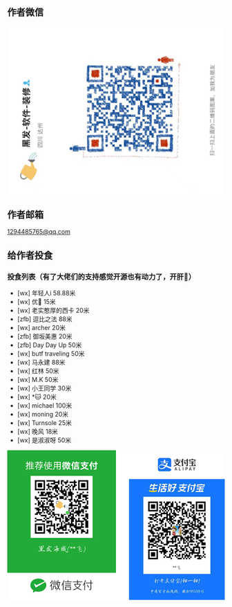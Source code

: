 <!--
 * @Description:   
 * @Author: YangJianFei
 * @Date: 2023-03-14 11:14:25
 * @LastEditTime: 2023-11-30 10:00:18
 * @LastEditors: YangJianFei
 * @FilePath: \vue-baidu-map-3x\packages\vue-baidu-map-3x\docs\help\index.md
-->
## 作者微信

![联系微信:yjf163163](../image/WeChat-row.jpg)

## 作者邮箱
1294485765@qq.com

## 给作者投食

### 投食列表（有了大佬们的支持感觉开源也有动力了，开肝🚀）
- [wx] 年轻人i 58.88米
- [wx] 优🤔 15米
- [wx] 老实憨厚的西卡 20米
- [zfb] 逗比之法 88米
- [wx] archer 20米
- [zfb] 御坂美惠 20米
- [zfb] Day Day Up 50米
- [wx] butf traveling 50米
- [wx] 马永建 88米
- [wx] 红林 50米
- [wx] M.K 50米
- [wx] 小王同学 30米
- [wx] *🐱 20米 
- [wx] michael 100米
- [wx] moning 20米
- [wx] Turnsole 25米
- [wx] 晚风 18米
- [wx] 是淑淑呀 50米



![支付](../image/yjfpay.png)